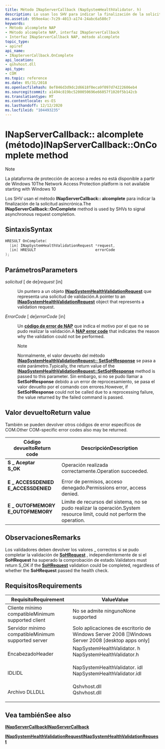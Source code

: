 ```yaml
---
title: Método INapServerCallback (NapSystemHealthValidator. h)
description: Lo usan los SHV para indicar la finalización de la solicitud asincrónica.
ms.assetid: 959ee4ac-7c29-4013-a174-24abc6a580c7
keywords:
- Método alcomplete NAP
- Método alcomplete NAP, interfaz INapServerCallback
- Interfaz INapServerCallback NAP, método alcomplete
topic_type:
- apiref
api_name:
- INapServerCallback.OnComplete
api_location:
- qshvhost.dll
api_type:
- COM
ms.topic: reference
ms.date: 05/31/2018
ms.openlocfilehash: 8ef846d3d9dc2d6618f0eca9f097d74222606eb4
ms.sourcegitcommit: a1494c819bc5200050696e66057f1020f5b142cb
ms.translationtype: MT
ms.contentlocale: es-ES
ms.lasthandoff: 12/12/2020
ms.locfileid: "104493235"
---
```

# <a name="inapservercallbackoncomplete-method"></a><span data-ttu-id="ab620-106">INapServerCallback:: alcomplete (método)</span><span class="sxs-lookup"><span data-stu-id="ab620-106">INapServerCallback::OnComplete method</span></span>

> [!Note]  
> <span data-ttu-id="ab620-107">La plataforma de protección de acceso a redes no está disponible a partir de Windows 10</span><span class="sxs-lookup"><span data-stu-id="ab620-107">The Network Access Protection platform is not available starting with Windows 10</span></span>

 

<span data-ttu-id="ab620-108">Los SHV usan el método **INapServerCallback:: alcomplete** para indicar la finalización de la solicitud asincrónica.</span><span class="sxs-lookup"><span data-stu-id="ab620-108">The **INapServerCallback::OnComplete** method is used by SHVs to signal asynchronous request completion.</span></span>

## <a name="syntax"></a><span data-ttu-id="ab620-109">Sintaxis</span><span class="sxs-lookup"><span data-stu-id="ab620-109">Syntax</span></span>


```C++
HRESULT OnComplete(
  [in] INapSystemHealthValidationRequest *request,
  [in] HRESULT                           errorCode
);
```



## <a name="parameters"></a><span data-ttu-id="ab620-110">Parámetros</span><span class="sxs-lookup"><span data-stu-id="ab620-110">Parameters</span></span>

<dl> <dt>

<span data-ttu-id="ab620-111">*solicitud* \[ de de\]</span><span class="sxs-lookup"><span data-stu-id="ab620-111">*request* \[in\]</span></span>
</dt> <dd>

<span data-ttu-id="ab620-112">Un puntero a un objeto [**INapSystemHealthValidationRequest**](inapsystemhealthvalidationrequest.md) que representa una solicitud de validación.</span><span class="sxs-lookup"><span data-stu-id="ab620-112">A pointer to an [**INapSystemHealthValidationRequest**](inapsystemhealthvalidationrequest.md) object that represents a validation request.</span></span>

</dd> <dt>

<span data-ttu-id="ab620-113">*ErrorCode* \[ de\]</span><span class="sxs-lookup"><span data-stu-id="ab620-113">*errorCode* \[in\]</span></span>
</dt> <dd>

<span data-ttu-id="ab620-114">Un [**código de error de NAP**](nap-error-constants.md) que indica el motivo por el que no se pudo realizar la validación.</span><span class="sxs-lookup"><span data-stu-id="ab620-114">A [**NAP error code**](nap-error-constants.md) that indicates the reason why the validation could not be performed.</span></span>

> [!Note]  
> <span data-ttu-id="ab620-115">Normalmente, el valor devuelto del método [**INapSystemHealthValidationRequest:: SetSoHResponse**](inapsystemhealthvalidationrequest-setsohresponse-method.md) se pasa a este parámetro.</span><span class="sxs-lookup"><span data-stu-id="ab620-115">Typically, the return value of the [**INapSystemHealthValidationRequest::SetSoHResponse**](inapsystemhealthvalidationrequest-setsohresponse-method.md) method is passed to this parameter.</span></span> <span data-ttu-id="ab620-116">Sin embargo, si no se pudo llamar a **SetSoHResponse** debido a un error de reprocesamiento, se pasa el valor devuelto por el comando con errores.</span><span class="sxs-lookup"><span data-stu-id="ab620-116">However, if **SetSoHResponse** could not be called due to a reprocessing failure, the value returned by the failed command is passed.</span></span>

 

</dd> </dl>

## <a name="return-value"></a><span data-ttu-id="ab620-117">Valor devuelto</span><span class="sxs-lookup"><span data-stu-id="ab620-117">Return value</span></span>

<span data-ttu-id="ab620-118">También se pueden devolver otros códigos de error específicos de COM.</span><span class="sxs-lookup"><span data-stu-id="ab620-118">Other COM-specific error codes also may be returned.</span></span>



| <span data-ttu-id="ab620-119">Código devuelto</span><span class="sxs-lookup"><span data-stu-id="ab620-119">Return code</span></span>                                                                                     | <span data-ttu-id="ab620-120">Descripción</span><span class="sxs-lookup"><span data-stu-id="ab620-120">Description</span></span>                                                        |
|-------------------------------------------------------------------------------------------------|--------------------------------------------------------------------|
| <dl> <span data-ttu-id="ab620-121"><dt>**S \_ Aceptar**</dt></span><span class="sxs-lookup"><span data-stu-id="ab620-121"><dt>**S\_OK** </dt></span></span> </dl>           | <span data-ttu-id="ab620-122">Operación realizada correctamente.</span><span class="sxs-lookup"><span data-stu-id="ab620-122">Operation succeeded.</span></span><br/>                                    |
| <dl> <span data-ttu-id="ab620-123"><dt>**E \_ ACCESSDENIED**</dt></span><span class="sxs-lookup"><span data-stu-id="ab620-123"><dt>**E\_ACCESSDENIED** </dt></span></span> </dl> | <span data-ttu-id="ab620-124">Error de permisos, acceso denegado.</span><span class="sxs-lookup"><span data-stu-id="ab620-124">Permissions error, access denied.</span></span><br/>                       |
| <dl> <span data-ttu-id="ab620-125"><dt>**E \_ OUTOFMEMORY**</dt></span><span class="sxs-lookup"><span data-stu-id="ab620-125"><dt>**E\_OUTOFMEMORY** </dt></span></span> </dl>  | <span data-ttu-id="ab620-126">Límite de recursos del sistema, no se pudo realizar la operación.</span><span class="sxs-lookup"><span data-stu-id="ab620-126">System resource limit, could not perform the operation.</span></span><br/> |



 

## <a name="remarks"></a><span data-ttu-id="ab620-127">Observaciones</span><span class="sxs-lookup"><span data-stu-id="ab620-127">Remarks</span></span>

<span data-ttu-id="ab620-128">Los validadores deben devolver los valores \_ correctos si se pudo completar la validación de [**SoHRequest**](/windows/win32/api/naptypes/ns-naptypes-soh) , independientemente de si el **SoHRequest** ha superado la comprobación de estado.</span><span class="sxs-lookup"><span data-stu-id="ab620-128">Validators must return S\_OK if the [**SoHRequest**](/windows/win32/api/naptypes/ns-naptypes-soh) validation could be completed, regardless of whether the **SoHRequest** passed the health check.</span></span>

## <a name="requirements"></a><span data-ttu-id="ab620-129">Requisitos</span><span class="sxs-lookup"><span data-stu-id="ab620-129">Requirements</span></span>



| <span data-ttu-id="ab620-130">Requisito</span><span class="sxs-lookup"><span data-stu-id="ab620-130">Requirement</span></span> | <span data-ttu-id="ab620-131">Value</span><span class="sxs-lookup"><span data-stu-id="ab620-131">Value</span></span> |
|-------------------------------------|---------------------------------------------------------------------------------------------------------|
| <span data-ttu-id="ab620-132">Cliente mínimo compatible</span><span class="sxs-lookup"><span data-stu-id="ab620-132">Minimum supported client</span></span><br/> | <span data-ttu-id="ab620-133">No se admite ninguno</span><span class="sxs-lookup"><span data-stu-id="ab620-133">None supported</span></span><br/>                                                                               |
| <span data-ttu-id="ab620-134">Servidor mínimo compatible</span><span class="sxs-lookup"><span data-stu-id="ab620-134">Minimum supported server</span></span><br/> | <span data-ttu-id="ab620-135">Solo aplicaciones de escritorio de Windows Server 2008 \[\]</span><span class="sxs-lookup"><span data-stu-id="ab620-135">Windows Server 2008 \[desktop apps only\]</span></span><br/>                                                    |
| <span data-ttu-id="ab620-136">Encabezado</span><span class="sxs-lookup"><span data-stu-id="ab620-136">Header</span></span><br/>                   | <dl> <span data-ttu-id="ab620-137"><dt>NapSystemHealthValidator. h</dt></span><span class="sxs-lookup"><span data-stu-id="ab620-137"><dt>NapSystemHealthValidator.h</dt></span></span> </dl>   |
| <span data-ttu-id="ab620-138">IDL</span><span class="sxs-lookup"><span data-stu-id="ab620-138">IDL</span></span><br/>                      | <dl> <span data-ttu-id="ab620-139"><dt>NapSystemHealthValidator. idl</dt></span><span class="sxs-lookup"><span data-stu-id="ab620-139"><dt>NapSystemHealthValidator.idl</dt></span></span> </dl> |
| <span data-ttu-id="ab620-140">Archivo DLL</span><span class="sxs-lookup"><span data-stu-id="ab620-140">DLL</span></span><br/>                      | <dl> <span data-ttu-id="ab620-141"><dt>Qshvhost.dll</dt></span><span class="sxs-lookup"><span data-stu-id="ab620-141"><dt>Qshvhost.dll</dt></span></span> </dl>                 |



## <a name="see-also"></a><span data-ttu-id="ab620-142">Vea también</span><span class="sxs-lookup"><span data-stu-id="ab620-142">See also</span></span>

<dl> <span data-ttu-id="ab620-143"><dt>


</dt> <dt></span><span class="sxs-lookup"><span data-stu-id="ab620-143"><dt>


</dt> <dt></span></span>

[<span data-ttu-id="ab620-144">**INapServerCallback**</span><span class="sxs-lookup"><span data-stu-id="ab620-144">**INapServerCallback**</span></span>](inapservercallback.md)
</dt> <dt>

[<span data-ttu-id="ab620-145">**INapSystemHealthValidationRequest**</span><span class="sxs-lookup"><span data-stu-id="ab620-145">**INapSystemHealthValidationRequest**</span></span>](inapsystemhealthvalidationrequest.md)
</dt> </dl>

 

 





